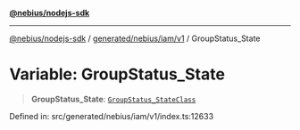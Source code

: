 [**@nebius/nodejs-sdk**](../../../../../README.md)

***

[@nebius/nodejs-sdk](../../../../../README.md) / [generated/nebius/iam/v1](../README.md) / GroupStatus\_State

# Variable: GroupStatus\_State

> **GroupStatus\_State**: [`GroupStatus_StateClass`](../type-aliases/GroupStatus_StateClass.md)

Defined in: src/generated/nebius/iam/v1/index.ts:12633
